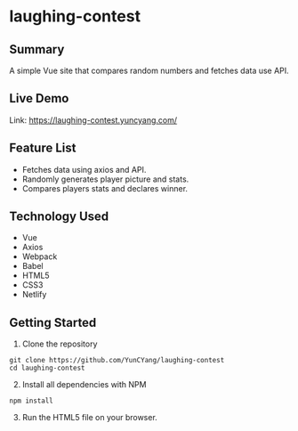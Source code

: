 # laughing-contest

## Summary
A simple Vue site that compares random numbers and fetches data use API.

## Live Demo
Link: https://laughing-contest.yuncyang.com/

## Feature List
- Fetches data using axios and API.
- Randomly generates player picture and stats.
- Compares players stats and declares winner.

## Technology Used
- Vue
- Axios
- Webpack
- Babel
- HTML5
- CSS3
- Netlify

## Getting Started
1. Clone the repository
  ```
  git clone https://github.com/YunCYang/laughing-contest
  cd laughing-contest
  ```
2. Install all dependencies with NPM
  ```
  npm install
  ```
3. Run the HTML5 file on your browser.